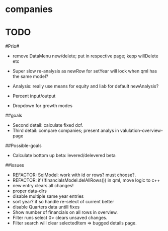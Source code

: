 # companies

# TODO

#Prio#
* remove DataMenu new/delete; put in respective page; kepp willDelete etc
* Super slow re-analysis as newRow for setYear will lock when qml has the same model?

* Analysis: really use means for equity and liab for default newAnalysis?
* Percent input/output
* Dropdown for growth modes

##goals
* Second detail: calculate fixed dcf.
* Third detail: compare companies; present analys in valulation-overview-page

##Possible-goals
* Calculate bottom up beta: levered/delevered beta

##issues
* REFACTOR: SqlModel: work with id or rows? must choose?.
* REFACTOR: if (!financialsModel.delAllRows()) in qml, move logic to c++
* new entry clears all changes!
* proper data-dirs
* disable multiple same year entries
* sort year? if so handle re-select of current better
* disable Quarters data untill fixes
* Show number of financials on all rows in overview.
* Filter runs select 0> clears unsaved changes.
* Filter search will clear selectedItem => bugged details page.

